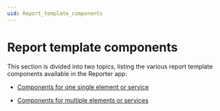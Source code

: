 ```yaml
---
uid: Report_template_components
---
```


# Report template components

This section is divided into two topics, listing the various report template components available in the Reporter app:

- [Components for one single element or service](Components_for_one_single_element_or_service.md)

- [Components for multiple elements or services](Components_for_multiple_elements_or_services.md)
